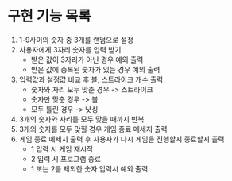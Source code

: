 # 구현 기능 목록
1. 1-9사이의 숫자 중 3개를 랜덤으로 설정
2. 사용자에게 3자리 숫자를 입력 받기
    * 받은 값이 3자리가 아닌 경우 예외 출력
    * 받은 값에 중복된 숫자가 있는 경우 예외 출력
3. 입력값과 설정값 비교 후 볼, 스트라이크 개수 출력
    * 숫자와 자리 모두 맞춘 경우 -> 스트라이크
    * 숫자만 맞춘 경우 -> 볼
    * 모두 틀린 경우 -> 낫싱
4. 3개의 숫자와 자리를 모두 맞을 때까지 반복
5. 3개의 숫자를 모두 맞힐 경우 게임 종료 메세지 출력
6. 게임 종료 메세지 출력 후 사용자가 다시 게임을 진행할지 종료할지 출력
   * 1 입력 시 게임 재시작
   * 2 입력 시 프로그램 종료
   * 1 또는 2를 제외한 숫자 입력시 예외 출력